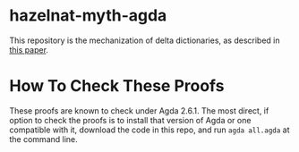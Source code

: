# hazelnat-myth-agda
This repository is the mechanization of delta dictionaries, as described in
[this paper](https://github.com/nickcollins/dependent-dicts).

# How To Check These Proofs

These proofs are known to check under Agda 2.6.1. The most direct, if
option to check the proofs is to install that version of Agda or one
compatible with it, download the code in this repo, and run
`agda all.agda` at the command line.
